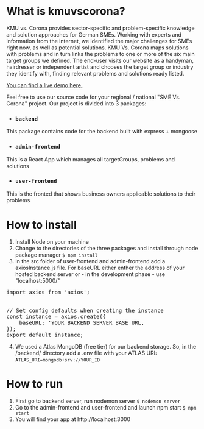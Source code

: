 # What is kmuvscorona?

KMU vs. Corona provides sector-specific and problem-specific knowledge and solution approaches for German SMEs. Working with experts and information from the internet, we identified the major challenges for SMEs right now, as well as potential solutions. KMU Vs. Corona maps solutions with problems and in turn links the problems to one or more of the six main target groups we defined. The end-user visits our website as a handyman, hairdresser or independent artist and chooses the target group or industry they identify with, finding relevant problems and solutions ready listed.
 
[You can find a live demo here.](https://www.kmuvscorona.de/)

Feel free to use our source code for your regional / national "SME Vs. Corona" project. Our project is divided into 3 packages:

* ### `backend`

This package contains code for the backend built with express + mongoose

* ### `admin-frontend`

This is a React App which manages all targetGroups, problems and solutions

* ### `user-frontend`

This is the fronted that shows business owners applicable solutions to their problems

# How to install

1. Install Node on your machine
2. Change to the directories of the three packages and install through node package manager
`$ npm install`
3. In the src folder of user-frontend and admin-frontend add a axiosInstance.js file. For baseURL either enther the address of your hosted backend server or - in the development phase - use "localhost:5000/"
<pre>
import axios from 'axios';


// Set config defaults when creating the instance
const instance = axios.create({
    baseURL: 'YOUR BACKEND SERVER BASE URL,
});
export default instance;
</pre>
4. We used a Atlas MongoDB (free tier) for our backend storage. So, in the /backend/ directory add a .env file with your ATLAS URI:
`ATLAS_URI=mongodb+srv://YOUR_ID` 

# How to run

1. First go to backend server, run nodemon server
`$ nodemon server`
2. Go to the admin-frontend and user-frontend and launch npm start
`$ npm start`
3. You will find your app at http://localhost:3000
